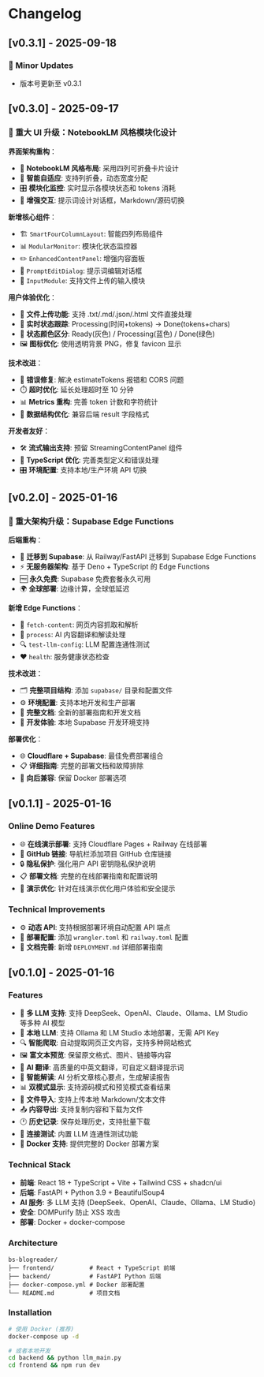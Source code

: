 # Changelog

## [v0.3.1] - 2025-09-18

### 🔧 Minor Updates
- 版本号更新至 v0.3.1

## [v0.3.0] - 2025-09-17

### 🚀 重大 UI 升级：NotebookLM 风格模块化设计

**界面架构重构**：
- 🎨 **NotebookLM 风格布局**: 采用四列可折叠卡片设计
- 📱 **智能自适应**: 支持列折叠，动态宽度分配
- 🎛️ **模块化监控**: 实时显示各模块状态和 tokens 消耗
- 🔄 **增强交互**: 提示词设计对话框，Markdown/源码切换

**新增核心组件**：
- 🏗️ `SmartFourColumnLayout`: 智能四列布局组件
- 📊 `ModularMonitor`: 模块化状态监控器
- ✏️ `EnhancedContentPanel`: 增强内容面板
- 💬 `PromptEditDialog`: 提示词编辑对话框
- 📁 `InputModule`: 支持文件上传的输入模块

**用户体验优化**：
- 📂 **文件上传功能**: 支持 .txt/.md/.json/.html 文件直接处理
- 🎯 **实时状态跟踪**: Processing(时间+tokens) → Done(tokens+chars)
- 🎨 **状态颜色区分**: Ready(灰色) / Processing(蓝色) / Done(绿色)
- 🖼️ **图标优化**: 使用透明背景 PNG，修复 favicon 显示

**技术改进**：
- 🐛 **错误修复**: 解决 estimateTokens 报错和 CORS 问题
- ⏱️ **超时优化**: 延长处理超时至 10 分钟
- 📊 **Metrics 重构**: 完善 token 计数和字符统计
- 🔄 **数据结构优化**: 兼容后端 result 字段格式

**开发者友好**：
- 🛠️ **流式输出支持**: 预留 StreamingContentPanel 组件
- 📝 **TypeScript 优化**: 完善类型定义和错误处理
- 🎛️ **环境配置**: 支持本地/生产环境 API 切换

## [v0.2.0] - 2025-01-16

### 🚀 重大架构升级：Supabase Edge Functions

**后端重构**：
- 🔄 **迁移到 Supabase**: 从 Railway/FastAPI 迁移到 Supabase Edge Functions
- ⚡ **无服务器架构**: 基于 Deno + TypeScript 的 Edge Functions
- 🆓 **永久免费**: Supabase 免费套餐永久可用
- 🌍 **全球部署**: 边缘计算，全球低延迟

**新增 Edge Functions**：
- 📄 `fetch-content`: 网页内容抓取和解析
- 🤖 `process`: AI 内容翻译和解读处理
- 🔍 `test-llm-config`: LLM 配置连通性测试
- ❤️ `health`: 服务健康状态检查

**技术改进**：
- 🗂️ **完整项目结构**: 添加 `supabase/` 目录和配置文件
- ⚙️ **环境配置**: 支持本地开发和生产部署
- 📝 **完整文档**: 全新的部署指南和开发文档
- 🔧 **开发体验**: 本地 Supabase 开发环境支持

**部署优化**：
- 🌐 **Cloudflare + Supabase**: 最佳免费部署组合
- 📋 **详细指南**: 完整的部署文档和故障排除
- 🔄 **向后兼容**: 保留 Docker 部署选项

## [v0.1.1] - 2025-01-16

### Online Demo Features
- 🌐 **在线演示部署**: 支持 Cloudflare Pages + Railway 在线部署
- 🔗 **GitHub 链接**: 导航栏添加项目 GitHub 仓库链接
- 🔒 **隐私保护**: 强化用户 API 密钥隐私保护说明
- 📋 **部署文档**: 完整的在线部署指南和配置说明
- 🎯 **演示优化**: 针对在线演示优化用户体验和安全提示

### Technical Improvements
- ⚙️ **动态 API**: 支持根据部署环境自动配置 API 端点
- 🚀 **部署配置**: 添加 `wrangler.toml` 和 `railway.toml` 配置
- 📝 **文档完善**: 新增 `DEPLOYMENT.md` 详细部署指南

## [v0.1.0] - 2025-01-16

### Features
- 🚀 **多 LLM 支持**: 支持 DeepSeek、OpenAI、Claude、Ollama、LM Studio 等多种 AI 模型
- 🧠 **本地 LLM**: 支持 Ollama 和 LM Studio 本地部署，无需 API Key
- 🔍 **智能爬取**: 自动提取网页正文内容，支持多种网站格式
- 🖼️ **富文本预览**: 保留原文格式、图片、链接等内容
- 📝 **AI 翻译**: 高质量的中英文翻译，可自定义翻译提示词
- 🧐 **智能解读**: AI 分析文章核心要点，生成解读报告
- 📊 **双模式显示**: 支持源码模式和预览模式查看结果
- 📁 **文件导入**: 支持上传本地 Markdown/文本文件
- 📤 **内容导出**: 支持复制内容和下载为文件
- 🕐 **历史记录**: 保存处理历史，支持批量下载
- 🔧 **连接测试**: 内置 LLM 连通性测试功能
- 🐳 **Docker 支持**: 提供完整的 Docker 部署方案

### Technical Stack
- **前端**: React 18 + TypeScript + Vite + Tailwind CSS + shadcn/ui
- **后端**: FastAPI + Python 3.9 + BeautifulSoup4
- **AI 服务**: 多 LLM 支持 (DeepSeek、OpenAI、Claude、Ollama、LM Studio)
- **安全**: DOMPurify 防止 XSS 攻击
- **部署**: Docker + docker-compose

### Architecture
```
bs-blogreader/
├── frontend/          # React + TypeScript 前端
├── backend/           # FastAPI Python 后端
├── docker-compose.yml # Docker 部署配置
└── README.md          # 项目文档
```

### Installation
```bash
# 使用 Docker (推荐)
docker-compose up -d

# 或者本地开发
cd backend && python llm_main.py
cd frontend && npm run dev
```